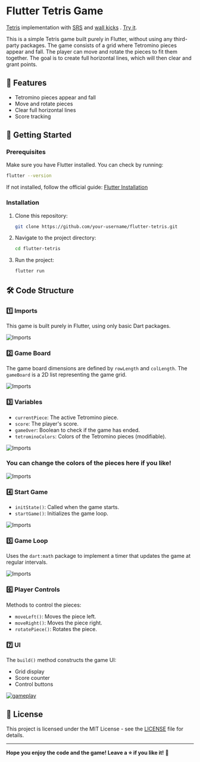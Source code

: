 # Flutter Tetris Game

[Tetris](https://harddrop.com/wiki/Gameplay_overview) implementation
with [SRS](https://harddrop.com/wiki/SRS)
and [wall kicks](https://harddrop.com/wiki/SRS#Wall_Kicks)
. [Try it](https://ayush-bitla.github.io/Tetris/). 

This is a simple Tetris game built purely in Flutter, without using any third-party packages. The game consists of a grid where Tetromino pieces appear and fall. The player can move and rotate the pieces to fit them together. The goal is to create full horizontal lines, which will then clear and grant points.

## 📌 Features
- Tetromino pieces appear and fall
- Move and rotate pieces
- Clear full horizontal lines
- Score tracking

## 🚀 Getting Started

### Prerequisites
Make sure you have Flutter installed. You can check by running:
```sh
flutter --version
```
If not installed, follow the official guide: [Flutter Installation](https://flutter.dev/docs/get-started/install)

### Installation
1. Clone this repository:
   ```sh
   git clone https://github.com/your-username/flutter-tetris.git
   ```
2. Navigate to the project directory:
   ```sh
   cd flutter-tetris
   ```
3. Run the project:
   ```sh
   flutter run
   ```

## 🛠️ Code Structure

### 1️⃣ Imports
This game is built purely in Flutter, using only basic Dart packages.

![Imports](assets/code/imports.png)

### 2️⃣ Game Board
The game board dimensions are defined by `rowLength` and `colLength`. The `gameBoard` is a 2D list representing the game grid.

![Imports](assets/code/dimensions.png)

### 3️⃣ Variables
- `currentPiece`: The active Tetromino piece.
- `score`: The player's score.
- `gameOver`: Boolean to check if the game has ended.
- `tetrominoColors`: Colors of the Tetromino pieces (modifiable).

![Imports](assets/code/variables.png)

### You can change the colors of the pieces here if you like!

![Imports](assets/code/colors.png)

### 4️⃣ Start Game
- `initState()`: Called when the game starts.
- `startGame()`: Initializes the game loop.

![Imports](assets/code/start.png)

### 5️⃣ Game Loop
Uses the `dart:math` package to implement a timer that updates the game at regular intervals.

![Imports](assets/code/gameloop.png)

### 6️⃣ Player Controls
Methods to control the pieces:
- `moveLeft()`: Moves the piece left.
- `moveRight()`: Moves the piece right.
- `rotatePiece()`: Rotates the piece.

### 7️⃣ UI
The `build()` method constructs the game UI:
- Grid display
- Score counter
- Control buttons

[![gameplay](assets/code/Tetris.gif)](https://ayush-bitla.github.io/Tetris/)

## 📜 License
This project is licensed under the MIT License - see the [LICENSE](LICENSE) file for details.

---

**Hope you enjoy the code and the game! Leave a ⭐ if you like it!** 🚀
